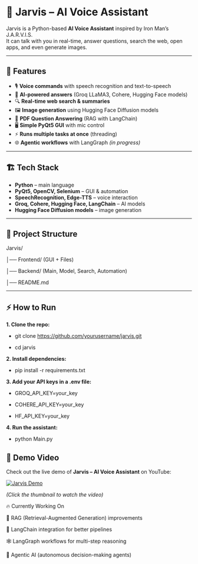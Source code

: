 # 🧠 Jarvis – AI Voice Assistant  

Jarvis is a Python-based **AI Voice Assistant** inspired by Iron Man’s J.A.R.V.I.S.  
It can talk with you in real-time, answer questions, search the web, open apps, and even generate images.  

---

## 🚀 Features  
- 🎙️ **Voice commands** with speech recognition and text-to-speech  
- 🤖 **AI-powered answers** (Groq LLaMA3, Cohere, Hugging Face models)  
- 🔍 **Real-time web search & summaries**  
- 🖼️ **Image generation** using Hugging Face Diffusion models  
- 📂 **PDF Question Answering** (RAG with LangChain)  
- 🖥️ **Simple PyQt5 GUI** with mic control  
- ⚡ **Runs multiple tasks at once** (threading)  
- 🌐 **Agentic workflows** with LangGraph *(in progress)*  

---

## 🏗️ Tech Stack  
- **Python** – main language  
- **PyQt5, OpenCV, Selenium** – GUI & automation  
- **SpeechRecognition, Edge-TTS** – voice interaction  
- **Groq, Cohere, Hugging Face, LangChain** – AI models  
- **Hugging Face Diffusion models** – image generation  

---

## 📂 Project Structure  
Jarvis/

│── Frontend/ (GUI + Files)

│── Backend/ (Main, Model, Search, Automation)

│── README.md

---

## ⚡ How to Run  

**1. Clone the repo:**

  - git clone https://github.com/yourusername/jarvis.git
  
  - cd jarvis


**2. Install dependencies:**

  - pip install -r requirements.txt


**3. Add your API keys in a .env file:**

  - GROQ_API_KEY=your_key
  
  - COHERE_API_KEY=your_key
  
  - HF_API_KEY=your_key


**4. Run the assistant:**

  - python Main.py


## 🎥 Demo Video  

Check out the live demo of **Jarvis – AI Voice Assistant** on YouTube:

[![Jarvis Demo](https://img.youtube.com/vi/FuxLB7d1xaQ/0.jpg)](https://www.youtube.com/watch?v=FuxLB7d1xaQ)

*(Click the thumbnail to watch the video)*



🔥 Currently Working On

📂 RAG (Retrieval-Augmented Generation) improvements

🔗 LangChain integration for better pipelines

🕸️ LangGraph workflows for multi-step reasoning

🤖 Agentic AI (autonomous decision-making agents)
